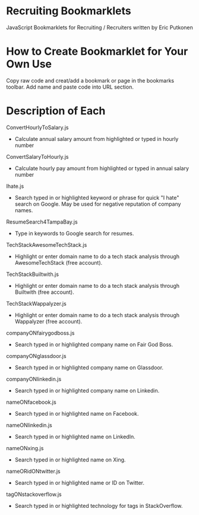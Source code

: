 # Recruiting Bookmarklets
JavaScript Bookmarklets for Recruiting / Recruiters written by Eric Putkonen

# How to Create Bookmarklet for Your Own Use
Copy raw code and creat/add a bookmark or page in the bookmarks toolbar.  Add name and paste code into URL section.

# Description of Each

ConvertHourlyToSalary.js
- Calculate annual salary amount from highlighted or typed in hourly number

ConvertSalaryToHourly.js
- Calculate hourly pay amount from highlighted or typed in annual salary number

Ihate.js
- Search typed in or highlighted keyword or phrase for quick "I hate" search on Google.  May be used for negative reputation of company names.

ResumeSearch4TampaBay.js
- Type in keywords to Google search for resumes.

TechStackAwesomeTechStack.js
- Highlight or enter domain name to do a tech stack analysis through AwesomeTechStack (free account).

TechStackBuiltwith.js
- Highlight or enter domain name to do a tech stack analysis through Builtwith (free account).

TechStackWappalyzer.js
- Highlight or enter domain name to do a tech stack analysis through Wappalyzer (free account).

companyONfairygodboss.js
- Search typed in or highlighted company name on Fair God Boss.

companyONglassdoor.js
- Search typed in or highlighted company name on Glassdoor.

companyONlinkedin.js
- Search typed in or highlighted company name on Linkedin.

nameONfacebook.js
- Search typed in or highlighted name on Facebook.

nameONlinkedin.js
- Search typed in or highlighted name on LinkedIn.

nameONxing.js
- Search typed in or highlighted name on Xing.

nameORidONtwitter.js
- Search typed in or highlighted name or ID on Twitter.

tagONstackoverflow.js
- Search typed in or highlighted technology for tags in StackOverflow.
